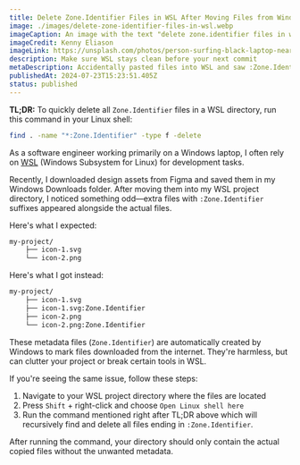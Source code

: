 ```yaml
---
title: Delete Zone.Identifier Files in WSL After Moving Files from Windows
image: ./images/delete-zone-identifier-files-in-wsl.webp
imageCaption: An image with the text "delete zone.identifier files in wsl after moving files from windows"
imageCredit: Kenny Eliason
imageLink: https://unsplash.com/photos/person-surfing-black-laptop-near-microwave-oven-_oKSYD2cSIk
description: Make sure WSL stays clean before your next commit
metaDescription: Accidentally pasted files into WSL and saw :Zone.Identifier clutter? Here's how to safely delete them using one simple command
publishedAt: 2024-07-23T15:23:51.405Z
status: published
---
```


<strong>TL;DR:</strong> To quickly delete all `Zone.Identifier` files in a WSL directory, run this command in your Linux shell:

```bash
find . -name "*:Zone.Identifier" -type f -delete
```

As a software engineer working primarily on a Windows laptop, I often rely on [WSL](https://learn.microsoft.com/en-us/windows/wsl/) (Windows Subsystem for Linux) for development tasks.

Recently, I downloaded design assets from Figma and saved them in my Windows Downloads folder. After moving them into my WSL project directory, I noticed something odd—extra files with `:Zone.Identifier` suffixes appeared alongside the actual files.

Here's what I expected:

```bash
my-project/
    ├── icon-1.svg
    └── icon-2.png
```

Here's what I got instead:

```bash
my-project/
    ├── icon-1.svg
    ├── icon-1.svg:Zone.Identifier
    ├── icon-2.png
    └── icon-2.png:Zone.Identifier
```

These metadata files (`Zone.Identifier`) are automatically created by Windows to mark files downloaded from the internet. They're harmless, but can clutter your project or break certain tools in WSL.

If you're seeing the same issue, follow these steps:

1. Navigate to your WSL project directory where the files are located
2. Press `Shift` + right-click and choose `Open Linux shell here`
3. Run the command mentioned right after TL;DR above which will recursively find and delete all files ending in `:Zone.Identifier`.

After running the command, your directory should only contain the actual copied files without the unwanted metadata.
